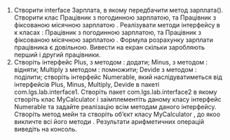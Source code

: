 1. Створити interface Зарплата, в якому передбачити метод зарплата(). Створити клас Працівник з погодинною
 зарплатою, та Працівник з фіксованою місячною зарплатою . Реалізувати методи інтерфейсу в к класах :
  Працівник з погодинною зарплатою, та Працівник з фіксованою місячною зарплатою . Формула розрахунку
  зарплати працівника є довільною. Вивести на екран скільки заробляють перший і другий працівники.
2. Створіть інтерфейс Plus, з методoм : додати; Minus, з методoм : відняти; Multiply з методoм :
помножити; Devide з методoм : поділити; створіть інтерфейс Numerable, який наслідуватиметься від
інтерфейсів Plus, Minus, Multiply, Devide в пакеті com.lgs.lab.interface1. Створіть пакет
 com.lgs.lab.interface2 в якому створіть клас MyCalculator і заімплементіть даному класу інтерфейс
  Numerable та задайте реалізацію всім методам даного інтерфейсу. Створіть метод мейн та створіть об’єкт
  класу MyCalculator , до якоо викличте всі його методи . Результати арифметичних операцій виведіть на
  консоль.









